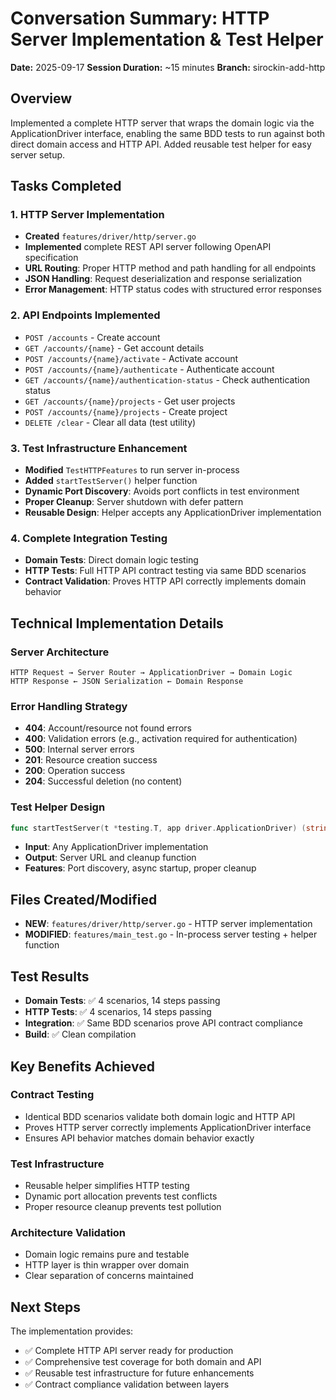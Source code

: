 # Conversation Summary: HTTP Server Implementation & Test Helper

**Date:** 2025-09-17
**Session Duration:** ~15 minutes
**Branch:** sirockin-add-http

## Overview
Implemented a complete HTTP server that wraps the domain logic via the ApplicationDriver interface, enabling the same BDD tests to run against both direct domain access and HTTP API. Added reusable test helper for easy server setup.

## Tasks Completed

### 1. HTTP Server Implementation
- **Created** `features/driver/http/server.go`
- **Implemented** complete REST API server following OpenAPI specification
- **URL Routing**: Proper HTTP method and path handling for all endpoints
- **JSON Handling**: Request deserialization and response serialization
- **Error Management**: HTTP status codes with structured error responses

### 2. API Endpoints Implemented
- `POST /accounts` - Create account
- `GET /accounts/{name}` - Get account details
- `POST /accounts/{name}/activate` - Activate account
- `POST /accounts/{name}/authenticate` - Authenticate account
- `GET /accounts/{name}/authentication-status` - Check authentication status
- `GET /accounts/{name}/projects` - Get user projects
- `POST /accounts/{name}/projects` - Create project
- `DELETE /clear` - Clear all data (test utility)

### 3. Test Infrastructure Enhancement
- **Modified** `TestHTTPFeatures` to run server in-process
- **Added** `startTestServer()` helper function
- **Dynamic Port Discovery**: Avoids port conflicts in test environment
- **Proper Cleanup**: Server shutdown with defer pattern
- **Reusable Design**: Helper accepts any ApplicationDriver implementation

### 4. Complete Integration Testing
- **Domain Tests**: Direct domain logic testing
- **HTTP Tests**: Full HTTP API contract testing via same BDD scenarios
- **Contract Validation**: Proves HTTP API correctly implements domain behavior

## Technical Implementation Details

### Server Architecture
```
HTTP Request → Server Router → ApplicationDriver → Domain Logic
HTTP Response ← JSON Serialization ← Domain Response
```

### Error Handling Strategy
- **404**: Account/resource not found errors
- **400**: Validation errors (e.g., activation required for authentication)
- **500**: Internal server errors
- **201**: Resource creation success
- **200**: Operation success
- **204**: Successful deletion (no content)

### Test Helper Design
```go
func startTestServer(t *testing.T, app driver.ApplicationDriver) (string, func())
```
- **Input**: Any ApplicationDriver implementation
- **Output**: Server URL and cleanup function
- **Features**: Port discovery, async startup, proper cleanup

## Files Created/Modified
- **NEW**: `features/driver/http/server.go` - HTTP server implementation
- **MODIFIED**: `features/main_test.go` - In-process server testing + helper function

## Test Results
- **Domain Tests**: ✅ 4 scenarios, 14 steps passing
- **HTTP Tests**: ✅ 4 scenarios, 14 steps passing
- **Integration**: ✅ Same BDD scenarios prove API contract compliance
- **Build**: ✅ Clean compilation

## Key Benefits Achieved

### Contract Testing
- Identical BDD scenarios validate both domain logic and HTTP API
- Proves HTTP server correctly implements ApplicationDriver interface
- Ensures API behavior matches domain behavior exactly

### Test Infrastructure
- Reusable helper simplifies HTTP testing
- Dynamic port allocation prevents test conflicts
- Proper resource cleanup prevents test pollution

### Architecture Validation
- Domain logic remains pure and testable
- HTTP layer is thin wrapper over domain
- Clear separation of concerns maintained

## Next Steps
The implementation provides:
- ✅ Complete HTTP API server ready for production
- ✅ Comprehensive test coverage for both domain and API
- ✅ Reusable test infrastructure for future enhancements
- ✅ Contract compliance validation between layers